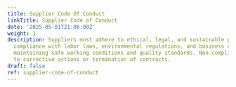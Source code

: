 ```yaml
---
title: Supplier Code Of Conduct
linkTitle: Supplier Code of Conduct
date: '2025-05-01T21:06:00Z'
weight: 1
description: Suppliers must adhere to ethical, legal, and sustainable practices, ensuring
  compliance with labor laws, environmental regulations, and business ethics, while
  maintaining safe working conditions and quality standards. Non-compliance may lead
  to corrective actions or termination of contracts.
draft: false
ref: supplier-code-of-conduct
---
```


